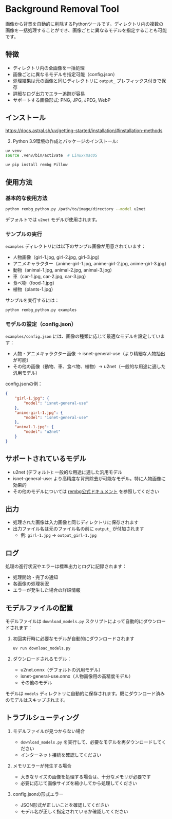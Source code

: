 # Background Removal Tool

画像から背景を自動的に削除するPythonツールです。ディレクトリ内の複数の画像を一括処理することができ、画像ごとに異なるモデルを指定することも可能です。

## 特徴

- ディレクトリ内の全画像を一括処理
- 画像ごとに異なるモデルを指定可能（config.json）
- 処理結果は元の画像と同じディレクトリに `output_` プレフィックス付きで保存
- 詳細なログ出力でエラー追跡が容易
- サポートする画像形式: PNG, JPG, JPEG, WebP

## インストール

https://docs.astral.sh/uv/getting-started/installation/#installation-methods

2. Python 3.9環境の作成とパッケージのインストール:

```bash
uv venv
source .venv/bin/activate  # Linux/macOS

uv pip install rembg Pillow
```

## 使用方法

### 基本的な使用方法

```bash
python rembg_python.py /path/to/image/directory --model u2net
```

デフォルトでは `u2net` モデルが使用されます。

### サンプルの実行

`examples` ディレクトリには以下のサンプル画像が用意されています：

- 人物画像（girl-1.jpg, girl-2.jpg, girl-3.jpg）
- アニメキャラクター（anime-girl-1.jpg, anime-girl-2.jpg, anime-girl-3.jpg）
- 動物（animal-1.jpg, animal-2.jpg, animal-3.jpg）
- 車（car-1.jpg, car-2.jpg, car-3.jpg）
- 食べ物（food-1.jpg）
- 植物（plants-1.jpg）

サンプルを実行するには：

```bash
python rembg_python.py examples
```

### モデルの設定（config.json）

`examples/config.json` には、画像の種類に応じて最適なモデルを設定しています：

- 人物・アニメキャラクター画像 → isnet-general-use（より精細な人物抽出が可能）
- その他の画像（動物、車、食べ物、植物）→ u2net（一般的な用途に適した汎用モデル）

config.jsonの例：
```json
{
    "girl-1.jpg": {
        "model": "isnet-general-use"
    },
    "anime-girl-1.jpg": {
        "model": "isnet-general-use"
    },
    "animal-1.jpg": {
        "model": "u2net"
    }
}
```

## サポートされているモデル

- u2net (デフォルト): 一般的な用途に適した汎用モデル
- isnet-general-use: より高精度な背景除去が可能なモデル。特に人物画像に効果的
- その他のモデルについては [rembg公式ドキュメント](https://github.com/danielgatis/rembg) を参照してください

## 出力

- 処理された画像は入力画像と同じディレクトリに保存されます
- 出力ファイル名は元のファイル名の前に `output_` が付加されます
  - 例: `girl-1.jpg` → `output_girl-1.jpg`

## ログ

処理の進行状況やエラーは標準出力とログに記録されます：
- 処理開始・完了の通知
- 各画像の処理状況
- エラーが発生した場合の詳細情報

## モデルファイルの配置

モデルファイルは `download_models.py` スクリプトによって自動的にダウンロードされます：

1. 初回実行時に必要なモデルが自動的にダウンロードされます
   ```bash
   uv run download_models.py
   ```

2. ダウンロードされるモデル：
   - u2net.onnx（デフォルトの汎用モデル）
   - isnet-general-use.onnx（人物画像用の高精度モデル）
   - その他のモデル

モデルは `models` ディレクトリに自動的に保存されます。既にダウンロード済みのモデルはスキップされます。

## トラブルシューティング

1. モデルファイルが見つからない場合
   - `download_models.py` を実行して、必要なモデルを再ダウンロードしてください
   - インターネット接続を確認してください

2. メモリエラーが発生する場合
   - 大きなサイズの画像を処理する場合は、十分なメモリが必要です
   - 必要に応じて画像サイズを縮小してから処理してください

3. config.jsonの形式エラー
   - JSON形式が正しいことを確認してください
   - モデル名が正しく指定されているか確認してください
